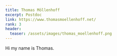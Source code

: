 ```yaml
---
title: Thomas Möllenhoff
excerpt: Postdoc
link: https://www.thomasmoellenhoff.net/
rank: 3
header:
  teaser: /assets/images/thomas_moellenhoff.png
---
```


Hi my name is Thomas.

